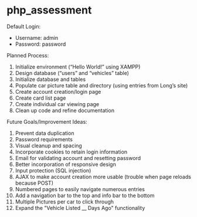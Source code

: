 # php_assessment
Default Login:
- Username: admin
- Password: password

Planned Process:
1.	Initialize environment (“Hello World!” using XAMPP)
2.	Design database (“users” and “vehicles” table)
3.	Initialize database and tables
4.	Populate car picture table and directory (using entries from Long’s site)
5.	Create account creation/login page
6.	Create card list page
7.	Create individual car viewing page
8.	Clean up code and refine documentation

Future Goals/Improvement Ideas:
1.	Prevent data duplication
2.	Password requirements
3.	Visual cleanup and spacing
4.	Incorporate cookies to retain login information
5.	Email for validating account and resetting password
6.	Better incorporation of responsive design
7.	Input protection (SQL injection)
8.	AJAX to make account creation more usable (trouble when page reloads because POST)
9.	Numbered pages to easily navigate numerous entries
10.	Add a navigation bar to the top and info bar to the bottom
11.	Multiple Pictures per car to click through
12.	Expand the "Vehicle Listed __ Days Ago" functionality

